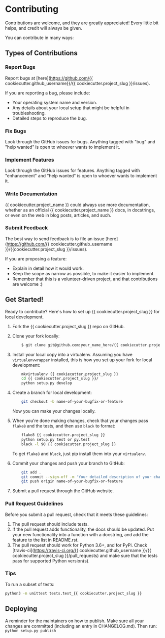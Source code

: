 # Contributing

Contributions are welcome, and they are greatly appreciated!
Every little bit helps, and credit will always be given.

You can contribute in many ways:

## Types of Contributions

### Report Bugs

Report bugs at [here](https://github.com/{{ cookiecutter.github_username}}/{{ cookiecutter.project_slug }}/issues).

If you are reporting a bug, please include:

-   Your operating system name and version.
-   Any details about your local setup that might be helpful in
    troubleshooting.
-   Detailed steps to reproduce the bug.

### Fix Bugs

Look through the GitHub issues for bugs. Anything tagged with "bug" and "help
wanted" is open to whoever wants to implement it.

### Implement Features

Look through the GitHub issues for features. Anything tagged with
"enhancement" and "help wanted" is open to whoever wants to implement it.

### Write Documentation

{{ cookiecutter.project_name }} could always use more documentation,
whether as an official {{ cookiecutter.project_name }} docs,
in docstrings, or even on the web in blog posts, articles, and such.

### Submit Feedback

The best way to send feedback is to file an issue [here](https://github.com/{{ cookiecutter.github_username }}/{{cookiecutter.project_slug }}/issues).

If you are proposing a feature:

-   Explain in detail how it would work.
-   Keep the scope as narrow as possible, to make it easier to
    implement.
-   Remember that this is a volunteer-driven project, and that
    contributions are welcome :)

## Get Started!

Ready to contribute? Here's how to set up {{ cookiecutter.project_slug }} for local development.

1.  Fork the {{ cookiecutter.project_slug }} repo on GitHub.
2.  Clone your fork locally:
    ```bash
        $ git clone git@github.com:your_name_here/{{ cookiecutter.project_slug }}.git
    ```

3.  Install your local copy into a virtualenv. Assuming you have
    `virtualenvwrapper` installed, this is how you set up your fork for
    local development:
    ```bash
        mkvirtualenv {{ cookiecutter.project_slug }}
        cd {{ cookiecutter.project_slug }}/
        python setup.py develop
    ```

4.  Create a branch for local development:
    ```bash
        git checkout -b name-of-your-bugfix-or-feature
    ```

    Now you can make your changes locally.

5.  When you're done making changes, check that your changes pass `flake8`
    and the tests, and then use `black` to format:
    ```bash
        flake8 {{ cookiecutter.project_slug }}
        python setup.py test or py.test
        black -l 90 {{ cookiecutter.project_slug }}
    ```
    To get `flake8` and `black`, just pip install them into your `virtualenv`.

6.  Commit your changes and push your branch to GitHub:
    ```bash
        git add .
        git commit --sign-off -m "Your detailed description of your changes."
        git push origin name-of-your-bugfix-or-feature
    ```

7.  Submit a pull request through the GitHub website.

### Pull Request Guidelines

Before you submit a pull request, check that it meets these guidelines:

1.  The pull request should include tests.
2.  If the pull request adds functionality, the docs should be updated.
    Put your new functionality into a function with a docstring, and add
    the feature to the list in README.rst.
3.  The pull request should work for Python 3.6+, and
    for PyPi.
    Check [travis-ci](https://travis-ci.org/{{ cookiecutter.github_username }}/{{ cookiecutter.project_slug }}/pull_requests) and make sure that the tests pass for supported Python version(s).

### Tips

To run a subset of tests:
```bash
python3 -m unittest tests.test_{{ cookiecutter.project_slug }}
```

## Deploying

A reminder for the maintainers on how to publish. Make sure all your
changes are committed (including an entry in CHANGELOG.md).
Then run: `python setup.py publish`
